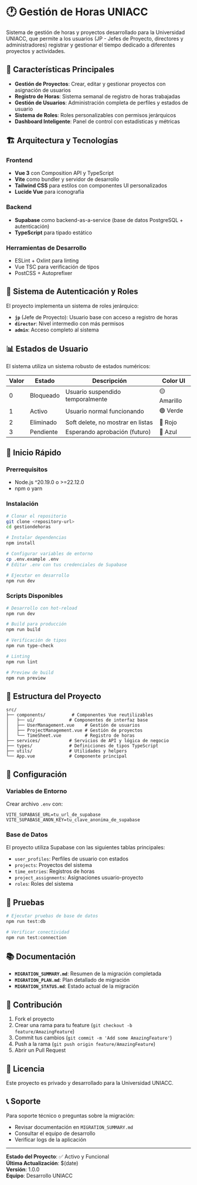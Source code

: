 # 🕐 Gestión de Horas UNIACC

Sistema de gestión de horas y proyectos desarrollado para la Universidad UNIACC, que permite a los usuarios (JP - Jefes de Proyecto, directores y administradores) registrar y gestionar el tiempo dedicado a diferentes proyectos y actividades.

## 🚀 Características Principales

- **Gestión de Proyectos**: Crear, editar y gestionar proyectos con asignación de usuarios
- **Registro de Horas**: Sistema semanal de registro de horas trabajadas
- **Gestión de Usuarios**: Administración completa de perfiles y estados de usuario
- **Sistema de Roles**: Roles personalizables con permisos jerárquicos
- **Dashboard Inteligente**: Panel de control con estadísticas y métricas

## 🏗️ Arquitectura y Tecnologías

### Frontend
- **Vue 3** con Composition API y TypeScript
- **Vite** como bundler y servidor de desarrollo
- **Tailwind CSS** para estilos con componentes UI personalizados
- **Lucide Vue** para iconografía

### Backend
- **Supabase** como backend-as-a-service (base de datos PostgreSQL + autenticación)
- **TypeScript** para tipado estático

### Herramientas de Desarrollo
- ESLint + Oxlint para linting
- Vue TSC para verificación de tipos
- PostCSS + Autoprefixer

## 🔐 Sistema de Autenticación y Roles

El proyecto implementa un sistema de roles jerárquico:
- **`jp`** (Jefe de Proyecto): Usuario base con acceso a registro de horas
- **`director`**: Nivel intermedio con más permisos
- **`admin`**: Acceso completo al sistema

## 📊 Estados de Usuario

El sistema utiliza un sistema robusto de estados numéricos:

| Valor | Estado | Descripción | Color UI |
|-------|--------|-------------|----------|
| 0     | Bloqueado | Usuario suspendido temporalmente | 🟡 Amarillo |
| 1     | Activo | Usuario normal funcionando | 🟢 Verde |
| 2     | Eliminado | Soft delete, no mostrar en listas | 🔴 Rojo |
| 3     | Pendiente | Esperando aprobación (futuro) | 🔵 Azul |


## 🚀 Inicio Rápido

### Prerrequisitos
- Node.js ^20.19.0 o >=22.12.0
- npm o yarn

### Instalación

```sh
# Clonar el repositorio
git clone <repository-url>
cd gestiondehoras

# Instalar dependencias
npm install

# Configurar variables de entorno
cp .env.example .env
# Editar .env con tus credenciales de Supabase

# Ejecutar en desarrollo
npm run dev
```

### Scripts Disponibles

```sh
# Desarrollo con hot-reload
npm run dev

# Build para producción
npm run build

# Verificación de tipos
npm run type-check

# Linting
npm run lint

# Preview de build
npm run preview
```

## 📁 Estructura del Proyecto

```
src/
├── components/          # Componentes Vue reutilizables
│   ├── ui/             # Componentes de interfaz base
│   ├── UserManagement.vue    # Gestión de usuarios
│   ├── ProjectManagement.vue # Gestión de proyectos
│   └── TimeSheet.vue         # Registro de horas
├── services/           # Servicios de API y lógica de negocio
├── types/              # Definiciones de tipos TypeScript
├── utils/              # Utilidades y helpers
└── App.vue             # Componente principal
```

## 🔧 Configuración

### Variables de Entorno

Crear archivo `.env` con:

```env
VITE_SUPABASE_URL=tu_url_de_supabase
VITE_SUPABASE_ANON_KEY=tu_clave_anonima_de_supabase
```

### Base de Datos

El proyecto utiliza Supabase con las siguientes tablas principales:
- `user_profiles`: Perfiles de usuario con estados
- `projects`: Proyectos del sistema
- `time_entries`: Registros de horas
- `project_assignments`: Asignaciones usuario-proyecto
- `roles`: Roles del sistema

## 🧪 Pruebas

```sh
# Ejecutar pruebas de base de datos
npm run test:db

# Verificar conectividad
npm run test:connection
```

## 📚 Documentación

- **`MIGRATION_SUMMARY.md`**: Resumen de la migración completada
- **`MIGRATION_PLAN.md`**: Plan detallado de migración
- **`MIGRATION_STATUS.md`**: Estado actual de la migración

## 🤝 Contribución

1. Fork el proyecto
2. Crear una rama para tu feature (`git checkout -b feature/AmazingFeature`)
3. Commit tus cambios (`git commit -m 'Add some AmazingFeature'`)
4. Push a la rama (`git push origin feature/AmazingFeature`)
5. Abrir un Pull Request

## 📄 Licencia

Este proyecto es privado y desarrollado para la Universidad UNIACC.

## 📞 Soporte

Para soporte técnico o preguntas sobre la migración:
- Revisar documentación en `MIGRATION_SUMMARY.md`
- Consultar el equipo de desarrollo
- Verificar logs de la aplicación

---

**Estado del Proyecto**: ✅ Activo y Funcional  
**Última Actualización**: $(date)  
**Versión**: 1.0.0  
**Equipo**: Desarrollo UNIACC

